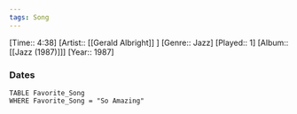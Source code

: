 ```yaml
---
tags: Song  
---
```

[Time:: 4:38]
[Artist:: [[Gerald Albright]] ]
[Genre:: Jazz]
[Played:: 1]
[Album:: [[Jazz (1987)]]]
[Year:: 1987]
### Dates
````dataview
TABLE Favorite_Song
WHERE Favorite_Song = "So Amazing"
````